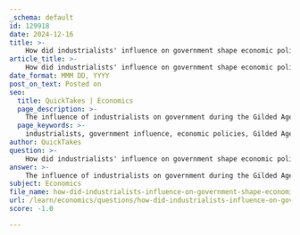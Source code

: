 ```yaml
---
_schema: default
id: 129918
date: 2024-12-16
title: >-
    How did industrialists' influence on government shape economic policies of the time?
article_title: >-
    How did industrialists' influence on government shape economic policies of the time?
date_format: MMM DD, YYYY
post_on_text: Posted on
seo:
  title: QuickTakes | Economics
  page_description: >-
    The influence of industrialists on government during the Gilded Age shaped economic policies that favored corporate interests, leading to monopolies and social reforms, with significant figures like J.P. Morgan, Rockefeller, and Carnegie playing pivotal roles.
  page_keywords: >-
    industrialists, government influence, economic policies, Gilded Age, J.P. Morgan, John D. Rockefeller, Andrew Carnegie, wealth concentration, laissez-faire, Sherman Anti-Trust Act, corruption, business-politics intertwining, monopolies, social reforms
author: QuickTakes
question: >-
    How did industrialists' influence on government shape economic policies of the time?
answer: >-
    The influence of industrialists on government during the Gilded Age significantly shaped economic policies of the time. Key figures such as J.P. Morgan, John D. Rockefeller, and Andrew Carnegie amassed extraordinary wealth and power, which they leveraged to impact legislation and policy-making. This concentration of wealth in the hands of a few industrial elites led to a shift in the balance of power within political institutions, challenging the authority of traditional landed elites.\n\nIndustrialists often pursued policies that favored their business interests, which included advocating for minimal government intervention in the economy—a principle aligned with the laissez-faire approach. This resulted in a political environment where economic interests of industrialists gained prominence, leading to legislation that often benefited large corporations at the expense of smaller businesses and labor rights. For instance, the Sherman Anti-Trust Act of 1890 was a response to the monopolistic practices of these industrialists, aiming to ensure free market competition, although its enforcement was often weak.\n\nMoreover, the economic policies of the time were characterized by significant corruption and the intertwining of business and politics. Industrialists like Morgan even intervened directly in government financial matters, as seen when he offered to loan the U.S. government $65 million in gold during a financial crisis in the early 1890s, which further solidified their influence over economic policy.\n\nThe legacies of these industrialists extended beyond their lifetimes, continuing to shape American industry and business practices. Their monopolistic practices and the resulting social inequalities sparked significant economic and social reforms, which were often driven by the need to address the disparities created by rapid industrialization. This interplay between industrialists and government not only defined the economic landscape of the Gilded Age but also laid the groundwork for modern economic policies and corporate governance in the United States. \n\nIn summary, the influence of industrialists on government during this period was profound, shaping economic policies that favored corporate interests, facilitated the rise of monopolies, and ultimately led to significant social reforms aimed at addressing the inequalities of the time.
subject: Economics
file_name: how-did-industrialists-influence-on-government-shape-economic-policies-of-the-time.md
url: /learn/economics/questions/how-did-industrialists-influence-on-government-shape-economic-policies-of-the-time
score: -1.0

---
```


&nbsp;